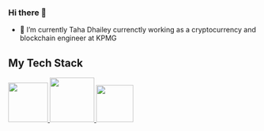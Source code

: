 ### Hi there 👋
- 🌱 I’m currently Taha Dhailey currenctly working as a cryptocurrency and blockchain engineer at KPMG
<!--
**dhaileytaha/dhaileytaha** is a ✨ _special_ ✨ repository because its `README.md` (this file) appears on your GitHub profile.

Here are some ideas to get you started:
-->
## My Tech Stack

<!--
- 🔭 I’m currently working on 
-->
<p float="left">
  <a href="https://golang.org/" target="_blank" >
    <img src="https://media0.giphy.com/media/eNAsjO55tPbgaor7ma/giphy.gif" height="80" /> 
  </a>
  <a href="https://www.docker.com/" target="_blank" >
    <img src="https://flicsdb.com/wp-content/uploads/2019/04/gophercises_punching.gif"  height="90" />
  </a>
  <a href="https://kubernetes.io/" target="_blank" >
    <img src="https://assets.rappler.com/612F469A6EA84F6BAE882D2B94A4B421/img/402066C85613444B9602EB0FC677C5D1/amazon-web-services-down-20140527.gif"  height="75" />
  </a>
 </p>


<!--
- 🌱 I’m currently learning ...
- 👯 I’m looking to collaborate on ...
- 🤔 I’m looking for help with ...
- 💬 Ask me about ...
- 📫 How to reach me: ...
- 😄 Pronouns: ...
- ⚡ Fun fact: ...
-->
